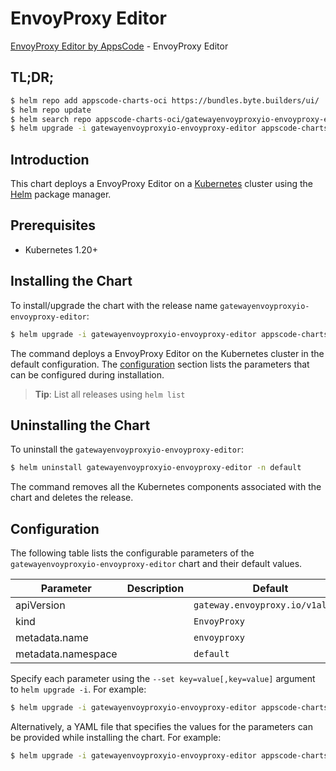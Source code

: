 # EnvoyProxy Editor

[EnvoyProxy Editor by AppsCode](https://byte.builders) - EnvoyProxy Editor

## TL;DR;

```bash
$ helm repo add appscode-charts-oci https://bundles.byte.builders/ui/
$ helm repo update
$ helm search repo appscode-charts-oci/gatewayenvoyproxyio-envoyproxy-editor --version=v0.4.20
$ helm upgrade -i gatewayenvoyproxyio-envoyproxy-editor appscode-charts-oci/gatewayenvoyproxyio-envoyproxy-editor -n default --create-namespace --version=v0.4.20
```

## Introduction

This chart deploys a EnvoyProxy Editor on a [Kubernetes](http://kubernetes.io) cluster using the [Helm](https://helm.sh) package manager.

## Prerequisites

- Kubernetes 1.20+

## Installing the Chart

To install/upgrade the chart with the release name `gatewayenvoyproxyio-envoyproxy-editor`:

```bash
$ helm upgrade -i gatewayenvoyproxyio-envoyproxy-editor appscode-charts-oci/gatewayenvoyproxyio-envoyproxy-editor -n default --create-namespace --version=v0.4.20
```

The command deploys a EnvoyProxy Editor on the Kubernetes cluster in the default configuration. The [configuration](#configuration) section lists the parameters that can be configured during installation.

> **Tip**: List all releases using `helm list`

## Uninstalling the Chart

To uninstall the `gatewayenvoyproxyio-envoyproxy-editor`:

```bash
$ helm uninstall gatewayenvoyproxyio-envoyproxy-editor -n default
```

The command removes all the Kubernetes components associated with the chart and deletes the release.

## Configuration

The following table lists the configurable parameters of the `gatewayenvoyproxyio-envoyproxy-editor` chart and their default values.

|     Parameter      | Description |                   Default                   |
|--------------------|-------------|---------------------------------------------|
| apiVersion         |             | <code>gateway.envoyproxy.io/v1alpha1</code> |
| kind               |             | <code>EnvoyProxy</code>                     |
| metadata.name      |             | <code>envoyproxy</code>                     |
| metadata.namespace |             | <code>default</code>                        |


Specify each parameter using the `--set key=value[,key=value]` argument to `helm upgrade -i`. For example:

```bash
$ helm upgrade -i gatewayenvoyproxyio-envoyproxy-editor appscode-charts-oci/gatewayenvoyproxyio-envoyproxy-editor -n default --create-namespace --version=v0.4.20 --set apiVersion=gateway.envoyproxy.io/v1alpha1
```

Alternatively, a YAML file that specifies the values for the parameters can be provided while
installing the chart. For example:

```bash
$ helm upgrade -i gatewayenvoyproxyio-envoyproxy-editor appscode-charts-oci/gatewayenvoyproxyio-envoyproxy-editor -n default --create-namespace --version=v0.4.20 --values values.yaml
```
